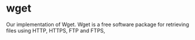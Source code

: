 # wget
Our implementation of Wget. Wget is a free software package for retrieving files using HTTP, HTTPS, FTP and FTPS,
